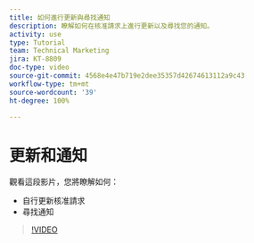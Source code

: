 ```yaml
---
title: 如何進行更新與尋找通知
description: 瞭解如何在核准請求上進行更新以及尋找您的通知。
activity: use
type: Tutorial
team: Technical Marketing
jira: KT-8809
doc-type: video
source-git-commit: 4568e4e47b719e2dee35357d42674613112a9c43
workflow-type: tm+mt
source-wordcount: '39'
ht-degree: 100%

---
```


# 更新和通知

觀看這段影片，您將瞭解如何：

* 自行更新核准請求
* 尋找通知

>[!VIDEO](https://video.tv.adobe.com/v/3440158/?quality=12&learn=on&enablevpops&captions=chi_hant)

<!--
learn more URLS
Tag others on updates
Update work
-->

